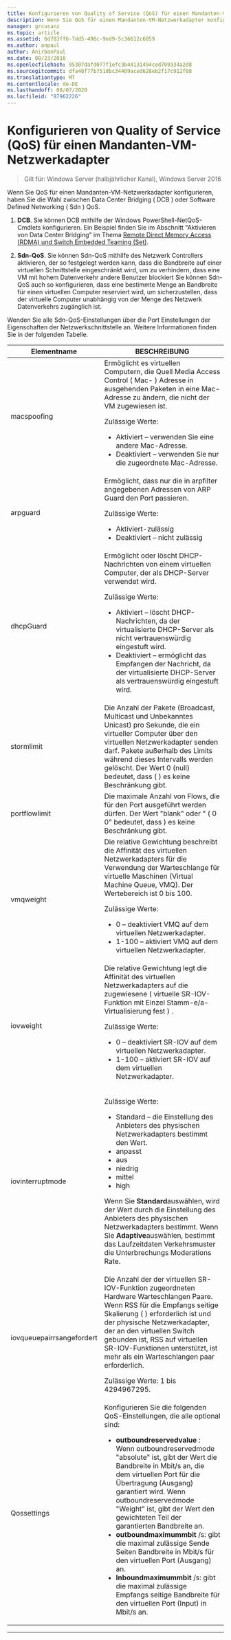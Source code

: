 ```yaml
---
title: Konfigurieren von Quality of Service (QoS) für einen Mandanten-VM-Netzwerkadapter
description: Wenn Sie QoS für einen Mandanten-VM-Netzwerkadapter konfigurieren, haben Sie die Wahl zwischen Data Center Bridging \( DCB \) oder Software Defined Networking \( Sdn \) QoS.
manager: grcusanz
ms.topic: article
ms.assetid: 6d783ff6-7dd5-496c-9ed9-5c36612c6859
ms.author: anpaul
author: AnirbanPaul
ms.date: 08/23/2018
ms.openlocfilehash: 95307dafd077f1efc3b44131494ced709334a2d8
ms.sourcegitcommit: dfa48f77b751dbc34409aced628eb2f17c912f08
ms.translationtype: MT
ms.contentlocale: de-DE
ms.lasthandoff: 08/07/2020
ms.locfileid: "87962226"
---
```

# <a name="configure-quality-of-service-qos-for-a-tenant-vm-network-adapter"></a>Konfigurieren von Quality of Service (QoS) für einen Mandanten-VM-Netzwerkadapter

>Gilt für: Windows Server (halbjährlicher Kanal), Windows Server 2016

Wenn Sie QoS für einen Mandanten-VM-Netzwerkadapter konfigurieren, haben Sie die Wahl zwischen Data Center Bridging \( DCB \) oder Software Defined Networking \( Sdn \) QoS.

1.    **DCB**. Sie können DCB mithilfe der Windows PowerShell-NetQoS-Cmdlets konfigurieren. Ein Beispiel finden Sie im Abschnitt "Aktivieren von Data Center Bridging" im Thema [Remote Direct Memory Access (RDMA) und Switch Embedded Teaming (Set)](../../../virtualization/hyper-v-virtual-switch/RDMA-and-Switch-Embedded-Teaming.md).

2.    **Sdn-QoS**. Sie können Sdn-QoS mithilfe des Netzwerk Controllers aktivieren, der so festgelegt werden kann, dass die Bandbreite auf einer virtuellen Schnittstelle eingeschränkt wird, um zu verhindern, dass eine VM mit hohem Datenverkehr andere Benutzer blockiert  Sie können Sdn-QoS auch so konfigurieren, dass eine bestimmte Menge an Bandbreite für einen virtuellen Computer reserviert wird, um sicherzustellen, dass der virtuelle Computer unabhängig von der Menge des Netzwerk Datenverkehrs zugänglich ist.

Wenden Sie alle Sdn-QoS-Einstellungen über die Port Einstellungen der Eigenschaften der Netzwerkschnittstelle an. Weitere Informationen finden Sie in der folgenden Tabelle.

|Elementname|BESCHREIBUNG|
|------------|-----------|
|macspoofing| Ermöglicht es virtuellen Computern, die Quell Media Access Control \( Mac- \) Adresse in ausgehenden Paketen in eine Mac-Adresse zu ändern, die nicht der VM zugewiesen ist.<p>Zulässige Werte:<ul><li>Aktiviert – verwenden Sie eine andere Mac-Adresse.</li><li>Deaktiviert – verwenden Sie nur die zugeordnete Mac-Adresse.</li></ul>|
|arpguard| Ermöglicht, dass nur die in arpfilter angegebenen Adressen von ARP Guard den Port passieren.<p>Zulässige Werte:<ul><li>Aktiviert-zulässig</li><li>Deaktiviert – nicht zulässig</li></ul>|
|dhcpGuard| Ermöglicht oder löscht DHCP-Nachrichten von einem virtuellen Computer, der als DHCP-Server verwendet wird. <p>Zulässige Werte:<ul><li>Aktiviert – löscht DHCP-Nachrichten, da der virtualisierte DHCP-Server als nicht vertrauenswürdig eingestuft wird.</li><li>Deaktiviert – ermöglicht das Empfangen der Nachricht, da der virtualisierte DHCP-Server als vertrauenswürdig eingestuft wird.</li></ul>|
|stormlimit| Die Anzahl der Pakete (Broadcast, Multicast und Unbekanntes Unicast) pro Sekunde, die ein virtueller Computer über den virtuellen Netzwerkadapter senden darf. Pakete außerhalb des Limits während dieses Intervalls werden gelöscht. Der Wert 0 (null) bedeutet, dass \( \) es keine Beschränkung gibt.|
|portflowlimit| Die maximale Anzahl von Flows, die für den Port ausgeführt werden dürfen. Der Wert "blank" oder " \( 0 0" bedeutet, dass \) es keine Beschränkung gibt. |
|vmqweight| Die relative Gewichtung beschreibt die Affinität des virtuellen Netzwerkadapters für die Verwendung der Warteschlange für virtuelle Maschinen (Virtual Machine Queue, VMQ). Der Wertebereich ist 0 bis 100.<p>Zulässige Werte:<ul><li>0 – deaktiviert VMQ auf dem virtuellen Netzwerkadapter.</li><li>1-100 – aktiviert VMQ auf dem virtuellen Netzwerkadapter.</li></ul>|
|iovweight| Die relative Gewichtung legt die Affinität des virtuellen Netzwerkadapters auf die zugewiesene \( virtuelle SR-IOV-Funktion mit Einzel Stamm-e/a-Virtualisierung fest \) . <p>Zulässige Werte:<ul><li>0 – deaktiviert SR-IOV auf dem virtuellen Netzwerkadapter.</li><li>1-100 – aktiviert SR-IOV auf dem virtuellen Netzwerkadapter.</li></ul>|
|iovinterruptmode|<p>Zulässige Werte:<ul><li>Standard – die Einstellung des Anbieters des physischen Netzwerkadapters bestimmt den Wert.</li><li>anpasst </li><li>aus </li><li>niedrig</li><li>mittel</li><li>high</li></ul><p>Wenn Sie **Standard**auswählen, wird der Wert durch die Einstellung des Anbieters des physischen Netzwerkadapters bestimmt.  Wenn Sie **Adaptive**auswählen, bestimmt das Laufzeitdaten Verkehrsmuster die Unterbrechungs Moderations Rate.|
|iovqueuepairrsangefordert| Die Anzahl der der virtuellen SR-IOV-Funktion zugeordneten Hardware Warteschlangen Paare. Wenn RSS für die Empfangs seitige Skalierung \( \) erforderlich ist und der physische Netzwerkadapter, der an den virtuellen Switch gebunden ist, RSS auf virtuellen SR-IOV-Funktionen unterstützt, ist mehr als ein Warteschlangen paar erforderlich. <p>Zulässige Werte: 1 bis 4294967295.|
|Qossettings| Konfigurieren Sie die folgenden QoS-Einstellungen, die alle optional sind: <ul><li>**outboundreservedvalue** : Wenn outboundreservedmode "absolute" ist, gibt der Wert die Bandbreite in Mbit/s an, die dem virtuellen Port für die Übertragung (Ausgang) garantiert wird. Wenn outboundreservedmode "Weight" ist, gibt der Wert den gewichteten Teil der garantierten Bandbreite an.</li><li>**outboundmaximummbit** /s: gibt die maximal zulässige Sende Seiten Bandbreite in Mbit/s für den virtuellen Port (Ausgang) an.</li><li>**Inboundmaximummbit** /s: gibt die maximal zulässige Empfangs seitige Bandbreite für den virtuellen Port (Input) in Mbit/s an.</li></ul> |

---